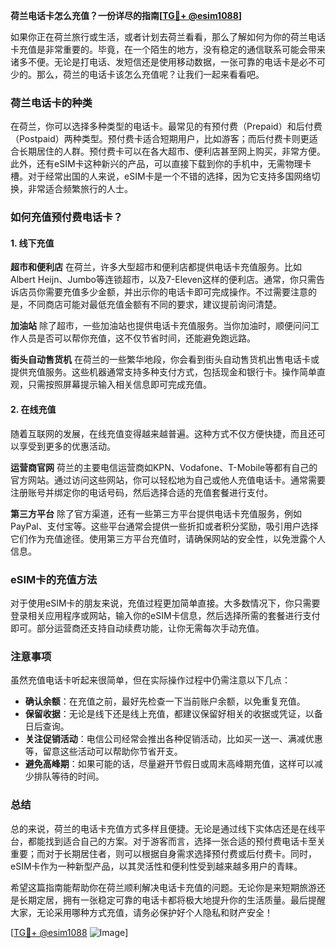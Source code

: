 **荷兰电话卡怎么充值？一份详尽的指南[[TG💪+ @esim1088](https://t.me/s/esim1088)]**

如果你正在荷兰旅行或生活，或者计划去荷兰看看，那么了解如何为你的荷兰电话卡充值是非常重要的。毕竟，在一个陌生的地方，没有稳定的通信联系可能会带来诸多不便。无论是打电话、发短信还是使用移动数据，一张可靠的电话卡是必不可少的。那么，荷兰的电话卡该怎么充值呢？让我们一起来看看吧。

### 荷兰电话卡的种类

在荷兰，你可以选择多种类型的电话卡。最常见的有预付费（Prepaid）和后付费（Postpaid）两种类型。预付费卡适合短期用户，比如游客；而后付费卡则更适合长期居住的人群。预付费卡可以在各大超市、便利店甚至网上购买，非常方便。此外，还有eSIM卡这种新兴的产品，可以直接下载到你的手机中，无需物理卡槽。对于经常出国的人来说，eSIM卡是一个不错的选择，因为它支持多国网络切换，非常适合频繁旅行的人士。

### 如何充值预付费电话卡？

#### 1. 线下充值

**超市和便利店**
在荷兰，许多大型超市和便利店都提供电话卡充值服务。比如Albert Heijn、Jumbo等连锁超市，以及7-Eleven这样的便利店。通常，你只需告诉店员你需要充值多少金额，并出示你的电话卡即可完成操作。不过需要注意的是，不同商店可能对最低充值金额有不同的要求，建议提前询问清楚。

**加油站**
除了超市，一些加油站也提供电话卡充值服务。当你加油时，顺便问问工作人员是否可以帮你充值，这不仅节省时间，还能避免跑远路。

**街头自动售货机**
在荷兰的一些繁华地段，你会看到街头自动售货机出售电话卡或提供充值服务。这些机器通常支持多种支付方式，包括现金和银行卡。操作简单直观，只需按照屏幕提示输入相关信息即可完成充值。

#### 2. 在线充值

随着互联网的发展，在线充值变得越来越普遍。这种方式不仅方便快捷，而且还可以享受到更多的优惠活动。

**运营商官网**
荷兰的主要电信运营商如KPN、Vodafone、T-Mobile等都有自己的官方网站。通过访问这些网站，你可以轻松地为自己或他人充值电话卡。通常需要注册账号并绑定你的电话号码，然后选择合适的充值套餐进行支付。

**第三方平台**
除了官方渠道，还有一些第三方平台提供电话卡充值服务，例如PayPal、支付宝等。这些平台通常会提供一些折扣或者积分奖励，吸引用户选择它们作为充值途径。使用第三方平台充值时，请确保网站的安全性，以免泄露个人信息。

### eSIM卡的充值方法

对于使用eSIM卡的朋友来说，充值过程更加简单直接。大多数情况下，你只需要登录相关应用程序或网站，输入你的eSIM卡信息，然后选择所需的套餐进行支付即可。部分运营商还支持自动续费功能，让你无需每次手动充值。

### 注意事项

虽然充值电话卡听起来很简单，但在实际操作过程中仍需注意以下几点：

- **确认余额**：在充值之前，最好先检查一下当前账户余额，以免重复充值。
- **保留收据**：无论是线下还是线上充值，都建议保留好相关的收据或凭证，以备日后查询。
- **关注促销活动**：电信公司经常会推出各种促销活动，比如买一送一、满减优惠等，留意这些活动可以帮助你节省开支。
- **避免高峰期**：如果可能的话，尽量避开节假日或周末高峰期充值，这样可以减少排队等待的时间。

### 总结

总的来说，荷兰的电话卡充值方式多样且便捷。无论是通过线下实体店还是在线平台，都能找到适合自己的方案。对于游客而言，选择一张合适的预付费电话卡至关重要；而对于长期居住者，则可以根据自身需求选择预付费或后付费卡。同时，eSIM卡作为一种新型产品，以其灵活性和便利性受到越来越多用户的青睐。

希望这篇指南能帮助你在荷兰顺利解决电话卡充值的问题。无论你是来短期旅游还是长期定居，拥有一张稳定可靠的电话卡都将极大地提升你的生活质量。最后提醒大家，无论采用哪种方式充值，请务必保护好个人隐私和财产安全！

[[TG💪+ @esim1088](https://t.me/s/esim1088) ![Image](https://i.postimg.cc/4NQfJmqS/Snipaste-2025-05-13-00-14-12.png)]